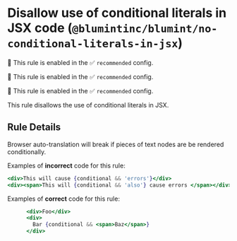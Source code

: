 # Disallow use of conditional literals in JSX code (`@blumintinc/blumint/no-conditional-literals-in-jsx`)

💼 This rule is enabled in the ✅ `recommended` config.

<!-- end auto-generated rule header -->

💼 This rule is enabled in the ✅ `recommended` config.

<!-- end auto-generated rule header -->

💼 This rule is enabled in the ✅ `recommended` config.

<!-- end auto-generated rule header -->

This rule disallows the use of conditional literals in JSX.

## Rule Details

Browser auto-translation will break if pieces of text nodes are be rendered conditionally.

Examples of **incorrect** code for this rule:

```jsx
<div>This will cause {conditional && 'errors'}</div>
<div><span>This will {conditional && 'also'} cause errors </span></div>
```

Examples of **correct** code for this rule:

```jsx
      <div>Foo</div>
      <div>
        Bar {conditional && <span>Baz</span>}
      </div>
```
